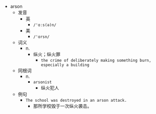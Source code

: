 - arson
  - 发音
    - 英
      - `/'ɑːs(ə)n/`
    - 美
      - `/'ɑrsn/`
  - 词义
    - n.
      - 纵火；纵火罪
        - `the crime of deliberately making something burn, especially a building`
  - 同根词
    - n.
      - `arsonist`
        - 纵火犯人
  - 例句
    - `The school was destroyed in an arson attack.`
      - 那所学校毁于一次纵火袭击。

